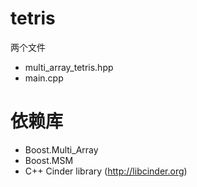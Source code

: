 # tetris

两个文件
- multi_array_tetris.hpp
- main.cpp

依赖库
=============
- Boost.Multi_Array
- Boost.MSM
- C++ Cinder library (http://libcinder.org)

